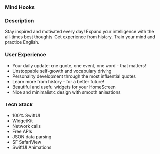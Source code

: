 ### Mind Hooks

### Description
Stay inspired and motivated every day! Expand your intelligence with the all-times best thoughts. Get experience from history. Train your mind and practice English.

### User Experience
* Your daily update: one quote, one event, one word - that matters!
* Unstoppable self-growth and vocabulary driving
* Personality development through the most influential quotes
* Learn more from history - for a better future! 
* Beautiful and useful widgets for your HomeScreen
* Nice and minimalistic design with smooth animations

### Tech Stack
* 100% SwiftUI 
* WidgetKit
* Network calls
* Free APIs
* JSON data parsing
* SF SafariView
* SwiftUI Animations
